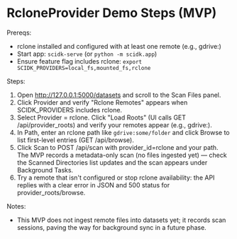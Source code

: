 # RcloneProvider Demo Steps (MVP)

Prereqs:
- rclone installed and configured with at least one remote (e.g., gdrive:)
- Start app: `scidk-serve` (or `python -m scidk.app`)
- Ensure feature flag includes rclone: `export SCIDK_PROVIDERS=local_fs,mounted_fs,rclone`

Steps:
1. Open http://127.0.0.1:5000/datasets and scroll to the Scan Files panel.
2. Click Provider and verify "Rclone Remotes" appears when SCIDK_PROVIDERS includes rclone.
3. Select Provider = rclone. Click "Load Roots" (UI calls GET /api/provider_roots) and verify your remotes appear (e.g., gdrive:).
4. In Path, enter an rclone path like `gdrive:some/folder` and click Browse to list first-level entries (GET /api/browse).
5. Click Scan to POST /api/scan with provider_id=rclone and your path. The MVP records a metadata-only scan (no files ingested yet) — check the Scanned Directories list updates and the scan appears under Background Tasks.
6. Try a remote that isn't configured or stop rclone availability: the API replies with a clear error in JSON and 500 status for provider_roots/browse.

Notes:
- This MVP does not ingest remote files into datasets yet; it records scan sessions, paving the way for background sync in a future phase.

